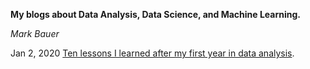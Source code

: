 **My blogs about Data Analysis, Data Science, and Machine Learning.**

*Mark Bauer*

Jan 2, 2020
[Ten lessons I learned after my first year in data analysis](https://github.com/mebauer/Blog/blob/master/ten-lessons-after-one-year-data-analyst.md).